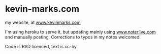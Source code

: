 kevin-marks.com
===============

my website, at www.kevinmarks.com

I'm using heroku to serve it, but updating mainly using www.noterlive.com and manually posting. 
Corrections to typos in my notes welcomed.

Code is BSD licenced, text is cc-by.

